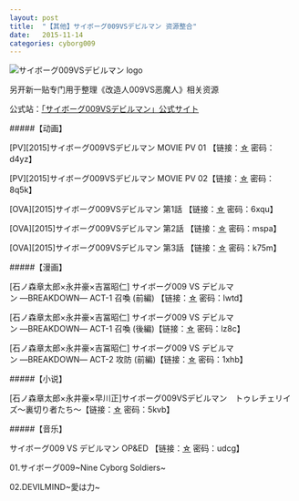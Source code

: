 ```yaml
---
layout: post
title:  "【其他】サイボーグ009VSデビルマン 资源整合"
date:   2015-11-14
categories: cyborg009
---
```


![サイボーグ009VSデビルマン logo](http://upload-images.jianshu.io/upload_images/4047103-8ba83c9f9d3558b0.png?imageMogr2/auto-orient/strip%7CimageView2/2/w/1240)

另开新一贴专门用于整理《改造人009VS恶魔人》相关资源

公式站：[「サイボーグ009VSデビルマン」公式サイト](http://009vsdevilman.com/)

#####【动画】

[PV][2015]サイボーグ009VSデビルマン MOVIE PV 01 【链接：[☆](http://pan.baidu.com/s/1kTGpdGz) 密码：d4yz】

[PV][2015]サイボーグ009VSデビルマン MOVIE PV 02【链接：[☆](http://pan.baidu.com/s/1qWpa2Lm) 密码：8q5k】

[OVA][2015]サイボーグ009VSデビルマン 第1話 【链接：[☆](http://pan.baidu.com/s/1gdnry1P) 密码：6xqu】

[OVA][2015]サイボーグ009VSデビルマン 第2話 【链接：[☆](http://pan.baidu.com/s/1i3nntwp) 密码：mspa】

[OVA][2015]サイボーグ009VSデビルマン 第3話 【链接：[☆](http://pan.baidu.com/s/1c0r1pmC) 密码：k75m】

#####【漫画】

[石ノ森章太郎×永井豪×吉冨昭仁] サイボーグ009 VS デビルマン ―BREAKDOWN― ACT-1 召喚 (前編) 【链接：[☆](http://pan.baidu.com/s/1n1gbc) 密码：lwtd】

[石ノ森章太郎×永井豪×吉冨昭仁] サイボーグ009 VS デビルマン ―BREAKDOWN― ACT-1 召喚 (後編)【链接：[☆](http://pan.baidu.com/s/1pJBxibT) 密码：lz8c】

[石ノ森章太郎×永井豪×吉冨昭仁] サイボーグ009 VS デビルマン ―BREAKDOWN― ACT-2 攻防 (前編)【链接：[☆](http://pan.baidu.com/s/1c0v47Nq) 密码：1xhb】

#####【小说】

[石ノ森章太郎×永井豪×早川正]サイボーグ009VSデビルマン　トゥレチェリイズ～裏切り者たち～【链接：[☆](http://pan.baidu.com/s/1dD8Z9Vb) 密码：5kvb】

#####【音乐】

サイボーグ009 VS デビルマン OP&ED 【链接：[☆](http://pan.baidu.com/s/1i3rW7Xj) 密码：udcg】

01.サイボーグ009~Nine Cyborg Soldiers~

02.DEVILMIND~愛は力~
